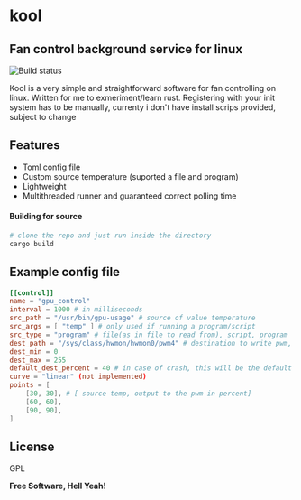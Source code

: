 
# kool
## Fan control background service for linux

![Build status](https://github.com/stojanov/kool/actions/workflows/rust.yml/badge.svg)

Kool is a very simple and straightforward software for fan controlling on linux.
Written for me to exmeriment/learn rust.
Registering with your init system has to be manually, currenty i don't have install scrips provided, subject to change
## Features

- Toml config file
- Custom source temperature (suported a file and program)
- Lightweight
- Multithreaded runner and guaranteed correct polling time

#### Building for source
```sh
# clone the repo and just run inside the directory
cargo build
```
## Example config file
```toml
[[control]]
name = "gpu_control"
interval = 1000 # in milliseconds
src_path = "/usr/bin/gpu-usage" # source of value temperature
src_args = [ "temp" ] # only used if running a program/script
src_type = "program" # file(as in file to read from), script, program 
dest_path = "/sys/class/hwmon/hwmon0/pwm4" # destination to write pwm, usually [0, 255]
dest_min = 0
dest_max = 255  
default_dest_percent = 40 # in case of crash, this will be the default percentage, if the src crashes, you will be notified and the control will stop polling (not implemented)
curve = "linear" (not implemented)
points = [
    [30, 30], # [ source temp, output to the pwm in percent]
    [60, 60],
    [90, 90],
]
```

## License

GPL

**Free Software, Hell Yeah!**
